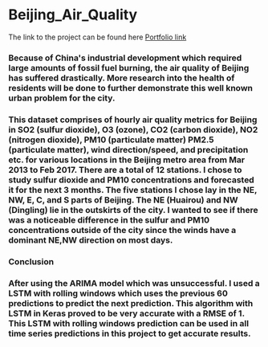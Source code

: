 # Beijing_Air_Quality

The link to the project can be found here [Portfolio link](https://www.jeffreyngds.com/beijing-air-quality)

### Because of China's industrial development which required large amounts of fossil fuel burning, the air quality of Beijing has suffered drastically. More research into the health of residents will be done to further demonstrate this well known urban problem for the city.

### This dataset comprises of hourly air quality metrics for Beijing in SO2 (sulfur dioxide), O3 (ozone), CO2 (carbon dioxide), NO2 (nitrogen dioxide), PM10 (particulate matter) PM2.5 (particulate matter), wind direction/speed, and precipitation etc. for various locations in the Beijing metro area from Mar 2013 to Feb 2017. There are a total of 12 stations. I chose to study sulfur dioxide and PM10 concentrations and forecasted it for the next 3 months. The five stations I chose lay in the NE, NW, E, C, and S parts of Beijing. The NE (Huairou) and NW (Dingling) lie in the outskirts of the city. I wanted to see if there was a noticeable difference in the sulfur and PM10 concentrations outside of the city since the winds have a dominant NE,NW direction on most days.

### Conclusion
### After using the ARIMA model which was unsuccessful. I used a LSTM with rolling windows which uses the previous 60 predictions to predict the next prediction. This algorithm with LSTM in Keras proved to be very accurate with a RMSE of 1. This LSTM with rolling windows prediction can be used in all time series predictions in this project to get accurate results. 

